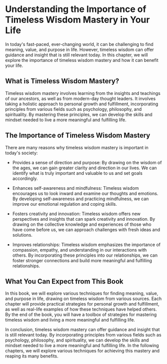 Understanding the Importance of Timeless Wisdom Mastery in Your Life
=============================================================================================

In today's fast-paced, ever-changing world, it can be challenging to find meaning, value, and purpose in life. However, timeless wisdom can offer guidance and insight that is still relevant today. In this chapter, we will explore the importance of timeless wisdom mastery and how it can benefit your life.

What is Timeless Wisdom Mastery?
--------------------------------

Timeless wisdom mastery involves learning from the insights and teachings of our ancestors, as well as from modern-day thought leaders. It involves taking a holistic approach to personal growth and fulfillment, incorporating principles from various fields such as psychology, philosophy, and spirituality. By mastering these principles, we can develop the skills and mindset needed to live a more meaningful and fulfilling life.

The Importance of Timeless Wisdom Mastery
-----------------------------------------

There are many reasons why timeless wisdom mastery is important in today's society:

* Provides a sense of direction and purpose: By drawing on the wisdom of the ages, we can gain greater clarity and direction in our lives. We can identify what is truly important and valuable to us and set goals accordingly.

* Enhances self-awareness and mindfulness: Timeless wisdom encourages us to look inward and examine our thoughts and emotions. By developing self-awareness and practicing mindfulness, we can improve our emotional regulation and coping skills.

* Fosters creativity and innovation: Timeless wisdom offers new perspectives and insights that can spark creativity and innovation. By drawing on the collective knowledge and experiences of those who have come before us, we can approach challenges with fresh ideas and solutions.

* Improves relationships: Timeless wisdom emphasizes the importance of compassion, empathy, and understanding in our interactions with others. By incorporating these principles into our relationships, we can foster stronger connections and build more meaningful and fulfilling relationships.

What You Can Expect from This Book
----------------------------------

In this book, we will explore various techniques for finding meaning, value, and purpose in life, drawing on timeless wisdom from various sources. Each chapter will provide practical strategies for personal growth and fulfillment, as well as real-life examples of how these techniques have helped others. By the end of the book, you will have a toolbox of strategies for mastering timeless wisdom and living a more meaningful and fulfilling life.

In conclusion, timeless wisdom mastery can offer guidance and insight that is still relevant today. By incorporating principles from various fields such as psychology, philosophy, and spirituality, we can develop the skills and mindset needed to live a more meaningful and fulfilling life. In the following chapters, we will explore various techniques for achieving this mastery and reaping its many benefits.
